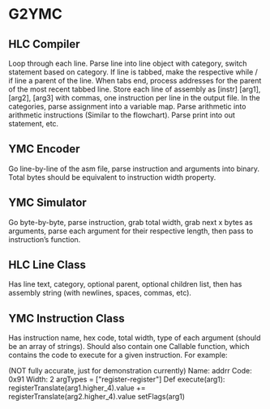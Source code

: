 # G2YMC

## HLC Compiler

Loop through each line.
Parse line into line object with category, switch statement based on category.
If line is tabbed, make the respective while / if line a parent of the line.
When tabs end, process addresses for the parent of the most recent tabbed line.
Store each line of assembly as [instr] [arg1], [arg2], [arg3] with commas, one instruction per line in the output file.
In the categories, parse assignment into a variable map. Parse arithmetic into arithmetic instructions (Similar to the flowchart). Parse print into out statement, etc.

## YMC Encoder
Go line-by-line of the asm file, parse instruction and arguments into binary. Total bytes should be equivalent to instruction width property.

## YMC Simulator
Go byte-by-byte, parse instruction, grab total width, grab next x bytes as arguments, parse each argument for their respective length, then pass to instruction’s function.

## HLC Line Class
Has line text, category, optional parent, optional children list, then has assembly string (with newlines, spaces, commas, etc).

## YMC Instruction Class
Has instruction name, hex code, total width, type of each argument (should be an array of strings). Should also contain one Callable function, which contains the code to execute for a given instruction. For example:

(NOT fully accurate, just for demonstration currently)
Name: addrr
Code: 0x91
Width: 2
argTypes = ["register-register"]
Def execute(arg1):
  registerTranslate(arg1.higher_4).value +=  registerTranslate(arg2.higher_4).value
  setFlags(arg1)
